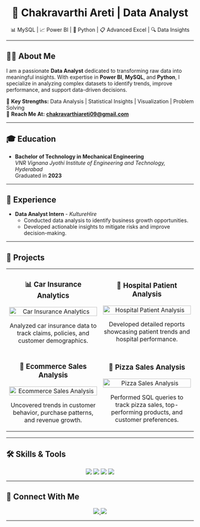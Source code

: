 <h1 align="center">🚀 Chakravarthi Areti | Data Analyst</h1>
<p align="center">📊 MySQL | 📈 Power BI | 🐍 Python | 📋 Advanced Excel | 🔍 Data Insights</p>

---

## 🧑‍💻 About Me  
I am a passionate **Data Analyst** dedicated to transforming raw data into meaningful insights. With expertise in **Power BI**, **MySQL**, and **Python**, I specialize in analyzing complex datasets to identify trends, improve performance, and support data-driven decisions.

🌟 **Key Strengths:** Data Analysis | Statistical Insights | Visualization | Problem Solving  
📩 **Reach Me At:** **[chakravarthiareti09@gmail.com](mailto:chakravarthiareti09@gmail.com)**  

---

## 🎓 Education  
- **Bachelor of Technology in Mechanical Engineering**  
  *VNR Vignana Jyothi Institute of Engineering and Technology, Hyderabad*  
  Graduated in **2023**

---

## 💼 Experience  
- **Data Analyst Intern** - *KultureHire*  
  - Conducted data analysis to identify business growth opportunities.  
  - Developed actionable insights to mitigate risks and improve decision-making.

---

## 📂 Projects  

<table>
<tr>
  <td width="50%">
    <h3 align="center">📊 Car Insurance Analytics</h3>
    <p align="center">
      <img src="https://via.placeholder.com/300" alt="Car Insurance Analytics" width="100%"/>
    </p>
    <p align="center">Analyzed car insurance data to track claims, policies, and customer demographics.</p>
  </td>
  <td width="50%">
    <h3 align="center">🏥 Hospital Patient Analysis</h3>
    <p align="center">
      <img src="https://via.placeholder.com/300" alt="Hospital Patient Analysis" width="100%"/>
    </p>
    <p align="center">Developed detailed reports showcasing patient trends and hospital performance.</p>
  </td>
</tr>

<tr>
  <td width="50%">
    <h3 align="center">🛒 Ecommerce Sales Analysis</h3>
    <p align="center">
      <img src="https://via.placeholder.com/300" alt="Ecommerce Sales Analysis" width="100%"/>
    </p>
    <p align="center">Uncovered trends in customer behavior, purchase patterns, and revenue growth.</p>
  </td>
  <td width="50%">
    <h3 align="center">🍕 Pizza Sales Analysis</h3>
    <p align="center">
      <img src="https://via.placeholder.com/300" alt="Pizza Sales Analysis" width="100%"/>
    </p>
    <p align="center">Performed SQL queries to track pizza sales, top-performing products, and customer preferences.</p>
  </td>
</tr>
</table>

---

## 🛠️ Skills & Tools  
<p align="center">
  <img src="https://img.shields.io/badge/-Python-3776AB?logo=python&logoColor=white&style=for-the-badge" />
  <img src="https://img.shields.io/badge/-MySQL-4479A1?logo=mysql&logoColor=white&style=for-the-badge" />
  <img src="https://img.shields.io/badge/-Power%20BI-F2C811?logo=power-bi&logoColor=white&style=for-the-badge" />
  <img src="https://img.shields.io/badge/-Excel-217346?logo=microsoft-excel&logoColor=white&style=for-the-badge" />
</p>

---

## 🔗 Connect With Me  
<p align="center">
  <a href="https://github.com/Chakravarthi-areti" target="_blank">
    <img src="https://img.shields.io/badge/-GitHub-181717?logo=github&logoColor=white&style=for-the-badge" />
  </a>
  <a href="https://www.linkedin.com/in/chakravarthi-areti-522390227/" target="_blank">
    <img src="https://img.shields.io/badge/-LinkedIn-0077B5?logo=linkedin&logoColor=white&style=for-the-badge" />
  </a>
</p>

---

